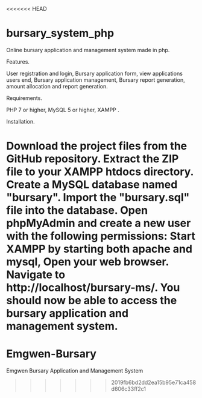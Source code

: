 <<<<<<< HEAD
# bursary_system_php
Online bursary application and management system made in php.

Features.

User registration and login,
Bursary application form,
view applications users end,
Bursary application management,
Bursary report generation,
amount allocation and report generation.

Requirements.

PHP 7 or higher,
MySQL 5 or higher,
XAMPP .

Installation.

Download the project files from the GitHub repository.
Extract the ZIP file to your XAMPP htdocs directory.
Create a MySQL database named "bursary".
Import the "bursary.sql" file into the database.
Open phpMyAdmin and create a new user with the following permissions:
Start XAMPP by starting both apache and mysql,
Open your web browser.
Navigate to http://localhost/bursary-ms/.
You should now be able to access the bursary application and management system.
=======
# Emgwen-Bursary
Emgwen Bursary Application and Management System 
>>>>>>> 2019fb6bd2dd2ea15b95e71ca458d606c33ff2c1
